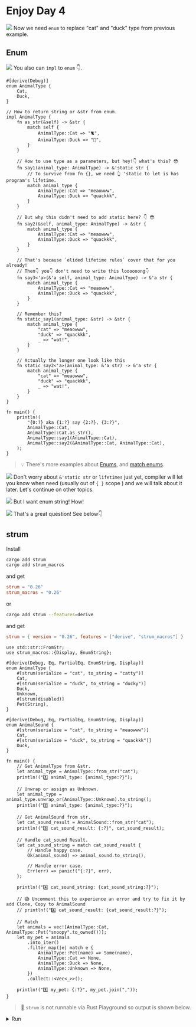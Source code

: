 # Enjoy Day 4

![](/assets/kat.png) <span class="speech-bubble">Now we need `enum` to replace "cat" and "duck" type from previous example.</span>

## Enum

![](/assets/duck.png) <span class="speech-bubble">You also can `impl` to `enum` 👇.</span>

```rust,editable
#[derive(Debug)]
enum AnimalType {
    Cat,
    Duck,
}

// How to return string or &str from enum.
impl AnimalType {
    fn as_str(&self) -> &str {
        match self {
            AnimalType::Cat => "🐈",
            AnimalType::Duck => "🐥",
        }
    }

    // How to use type as a parameters, but hey!👇 what's this? 😳
    fn say1(animal_type: AnimalType) -> &'static str {
        // To survive from fn {}, we need 👆 'static to let is has program's lifetime.
        match animal_type {
            AnimalType::Cat => "meaowww",
            AnimalType::Duck => "quackkk",
        }
    }

    // But why this didn't need to add static here? 👇 😳
    fn say2(&self, animal_type: AnimalType) -> &str {
        match animal_type {
            AnimalType::Cat => "meaowww",
            AnimalType::Duck => "quackkk",
        }
    }

    // That's because `elided lifetime rules` cover that for you already!
    // Then👇 you👇 don't need to write this loooooong👇
    fn say3<'a>(&'a self, animal_type: AnimalType) -> &'a str {
        match animal_type {
            AnimalType::Cat => "meaowww",
            AnimalType::Duck => "quackkk",
        }
    }

    // Remember this?
    fn static_say1(animal_type: &str) -> &str {
        match animal_type {
            "cat" => "meaowww",
            "duck" => "quackkk",
            _ => "wat!",
        }
    }

    // Actually the longer one look like this
    fn static_say2<'a>(animal_type: &'a str) -> &'a str {
        match animal_type {
            "cat" => "meaowww",
            "duck" => "quackkk",
            _ => "wat!",
        }
    }
}

fn main() {
    println!(
        "{0:?} aka {1:?} say {2:?}, {3:?}",
        AnimalType::Cat,
        AnimalType::Cat.as_str(),
        AnimalType::say1(AnimalType::Cat),
        AnimalType::say2(&AnimalType::Cat, AnimalType::Cat),
    );
}
```

> 💡 There's more examples about [Enums](https://doc.rust-lang.org/rust-by-example/custom_types/enum.html), and [match enums](https://doc.rust-lang.org/rust-by-example/flow_control/match/destructuring/destructure_enum.html).

![](/assets/kat.png) <span class="speech-bubble">Don't worry about `&'static str` or `lifetimes` just yet, compiler will let you know when need (usually out of `{ }` scope ) and we will talk about it later. Let's continue on other topics.</span>

![](/assets/duck.png) <span class="speech-bubble">But I want enum string! How!</span>

![](/assets/kat.png) <span class="speech-bubble">That's a great question! See below👇</span>

## strum

Install

```bash
cargo add strum
cargo add strum_macros
```

and get

```toml
strum = "0.26"
strum_macros = "0.26"
```

or

```bash
cargo add strum --features=derive
```

and get

```toml
strum = { version = "0.26", features = ["derive", "strum_macros"] }
```

```rust,editable
use std::str::FromStr;
use strum_macros::{Display, EnumString};

#[derive(Debug, Eq, PartialEq, EnumString, Display)]
enum AnimalType {
    #[strum(serialize = "cat", to_string = "catty")]
    Cat,
    #[strum(serialize = "duck", to_string = "ducky")]
    Duck,
    Unknown,
    #[strum(disabled)]
    Pet(String),
}

#[derive(Debug, Eq, PartialEq, EnumString, Display)]
enum AnimalSound {
    #[strum(serialize = "cat", to_string = "meaowww")]
    Cat,
    #[strum(serialize = "duck", to_string = "quackkk")]
    Duck,
}

fn main() {
    // Get AnimalType from &str.
    let animal_type = AnimalType::from_str("cat");
    println!("1️⃣ animal_type: {animal_type:?}");

    // Unwrap or assign as Unknown.
    let animal_type = animal_type.unwrap_or(AnimalType::Unknown).to_string();
    println!("2️⃣ animal_type: {animal_type:?}");

    // Get AnimalSound from str.
    let cat_sound_result = AnimalSound::from_str("cat");
    println!("3️⃣ cat_sound_result: {:?}", cat_sound_result);

    // Handle cat_sound Result.
    let cat_sound_string = match cat_sound_result {
        // Handle happy case.
        Ok(animal_sound) => animal_sound.to_string(),

        // Handle error case.
        Err(err) => panic!("{:?}", err),
    };

    println!("4️⃣ cat_sound_string: {cat_sound_string:?}");

    // 😱 Uncomment this to experience an error and try to fix it by add Clone, Copy to AnimalSound
    // println!("4️⃣ cat_sound_result: {cat_sound_result:?}");

    // Match
    let animals = vec![AnimalType::Cat, AnimalType::Pet("snoopy".to_owned())];
    let my_pet = animals
        .into_iter()
        .filter_map(|e| match e {
            AnimalType::Pet(name) => Some(name),
            AnimalType::Cat => None,
            AnimalType::Duck => None,
            AnimalType::Unknown => None,
        })
        .collect::<Vec<_>>();

    println!("5️⃣ my_pet: {:?}", my_pet.join(","));
}
```

> 🤷 `strum` is not runnable via Rust Playground so output is shown below.

<details>
<summary>Run</summary>

```
1️⃣ animal_type: Ok(Cat)
2️⃣ animal_type: "catty"
3️⃣ cat_sound_result: Ok(Cat)
4️⃣ cat_sound_string: "meaowww"
5️⃣ my_pet: "snoopy"
```

---

[Continue to Day 5 ➠](./enjoy5.md)
